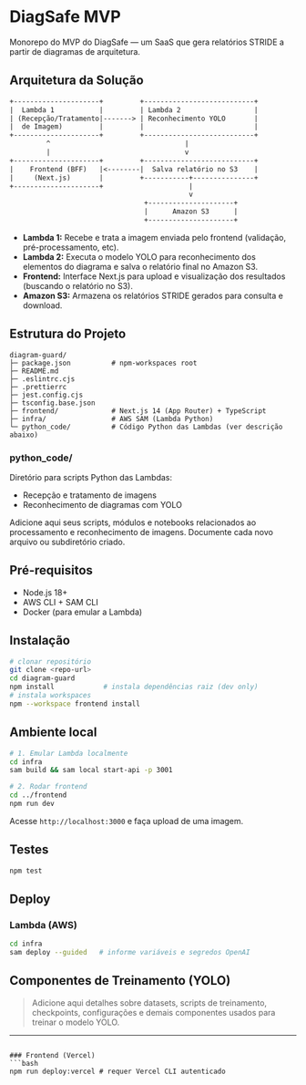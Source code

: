 # DiagSafe MVP

Monorepo do MVP do DiagSafe — um SaaS que gera relatórios STRIDE a partir de diagramas de arquitetura.

## Arquitetura da Solução

```txt
+---------------------+         +---------------------------+
|  Lambda 1           |         | Lambda 2                  |
| (Recepção/Tratamento|-------> | Reconhecimento YOLO       |
|  de Imagem)         |         |                           |
+---------------------+         +---------------------------+
         ^                                 |
         |                                 v
+---------------------+         +---------------------------+
|    Frontend (BFF)   |<--------|  Salva relatório no S3    |
|     (Next.js)       |         +-----------+---------------+
+---------------------+                     |
                                            v
                                 +---------------------+
                                 |      Amazon S3      |
                                 +---------------------+
```

- **Lambda 1:** Recebe e trata a imagem enviada pelo frontend (validação, pré-processamento, etc).
- **Lambda 2:** Executa o modelo YOLO para reconhecimento dos elementos do diagrama e salva o relatório final no Amazon S3.
- **Frontend:** Interface Next.js para upload e visualização dos resultados (buscando o relatório no S3).
- **Amazon S3:** Armazena os relatórios STRIDE gerados para consulta e download.

## Estrutura do Projeto

```
diagram-guard/
├─ package.json          # npm-workspaces root
├─ README.md
├─ .eslintrc.cjs
├─ .prettierrc
├─ jest.config.cjs
├─ tsconfig.base.json
├─ frontend/             # Next.js 14 (App Router) + TypeScript
├─ infra/                # AWS SAM (Lambda Python)
└─ python_code/          # Código Python das Lambdas (ver descrição abaixo)
```

### python_code/
Diretório para scripts Python das Lambdas:
- Recepção e tratamento de imagens
- Reconhecimento de diagramas com YOLO

Adicione aqui seus scripts, módulos e notebooks relacionados ao processamento e reconhecimento de imagens. Documente cada novo arquivo ou subdiretório criado.

## Pré-requisitos

- Node.js 18+
- AWS CLI + SAM CLI
- Docker (para emular a Lambda)

## Instalação

```bash
# clonar repositório
git clone <repo-url>
cd diagram-guard
npm install            # instala dependências raiz (dev only)
# instala workspaces
npm --workspace frontend install
```

## Ambiente local

```bash
# 1. Emular Lambda localmente
cd infra
sam build && sam local start-api -p 3001

# 2. Rodar frontend
cd ../frontend
npm run dev
```

Acesse `http://localhost:3000` e faça upload de uma imagem.

## Testes

```bash
npm test
```

## Deploy

### Lambda (AWS)
```bash
cd infra
sam deploy --guided   # informe variáveis e segredos OpenAI
```

## Componentes de Treinamento (YOLO)

> Adicione aqui detalhes sobre datasets, scripts de treinamento, checkpoints, configurações e demais componentes usados para treinar o modelo YOLO.

---

```

### Frontend (Vercel)
```bash
npm run deploy:vercel # requer Vercel CLI autenticado
```